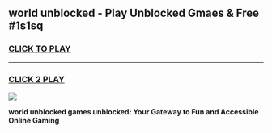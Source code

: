 
## world unblocked - Play Unblocked Gmaes & Free #1s1sq
<h3>
<a href="https://news.freeplayer.one?title=world_unblocked&ref=24F">CLICK TO PLAY</a></h3>
<hr>

<h3>
<a href="https://news.freeplayer.one?title=world_unblocked&ref=24F">CLICK 2 PLAY</a>
  
</h3>

<a href="https://news.freeplayer.one?title=world_unblocked&ref=24F/"><img src="https://clearcache.store/games.png"></a>


**world unblocked games unblocked: Your Gateway to Fun and Accessible Online Gaming**
